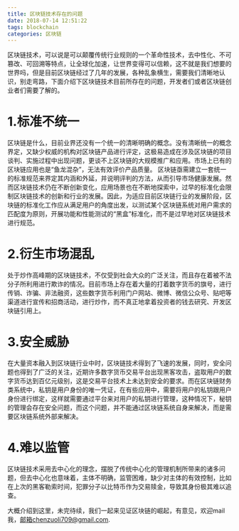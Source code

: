 ```yaml
---
title: 区块链技术存在的问题
date: 2018-07-14 12:51:22
tags: blockchain
categories: 区块链
---
```

区块链技术，可以说是可以颠覆传统行业规则的一个革命性技术，去中性化、不可篡改、可回溯等特点，让全球化加速，让世界变得可以信赖，这不就是我们想要的世界吗，但是目前区块链经过了几年的发展，各种乱象横生，需要我们清晰地认识，别走弯路，下面介绍下区块链技术目前所存在的问题，开发者们或者区块链创业者们需要了解的。
<!-- more -->
# 1.标准不统一
区块链是什么，目前业界还没有一个统一的清晰明确的概念。没有清晰统一的概念界定，又缺少权威的机构对区块链产品进行评定，这极易造成在涉及区块链的项目谈判、实施过程中出现问题，更谈不上区块链的大规模推广和应用。市场上已有的区块链应用也是“鱼龙混杂”，无法有效评价产品质量。
区块链亟需建立一套统一的标准规范来界定其内涵和外延，并说明评判的方法，从而引导市场健康发展。然而区块链技术仍在不断创新变化，应用场景也在不断地探索中，过早的标准化会限制区块链技术的创新和行业的发展。因此，为适应目前区块链行业的发展阶段，区块链的标准化工作应从满足用户的角度出发，以测试某个区块链系统对用户需求的匹配度为原则，开展功能和性能测试的“黑盒”标准化，而不是过早地对区块链技术进行规范。
# 2.衍生市场混乱
处于炒作高峰期的区块链技术，不仅受到社会大众的广泛关注，而且存在着被不法分子所利用进行欺诈的情况。目前市场上存在着大量的打着数字货币的旗号，进行传销、诈骗、非法融资，这些数字货币利用门户网站、微博、微信公众号、贴吧等渠道进行宣传和招商活动，进行炒作，而不真正地拿着投资者的钱去研究、开发区块链引用上。
# 3.安全威胁
在大量资本融入到区块链行业中时，区块链技术得到了飞速的发展，同时，安全问题也得到了广泛的关注，近期许多数字货币交易平台出现黑客攻击，盗取用户的数字货币达到百亿元级别，这是交易平台技术上未达到安全的要求。而在区块链财务类系统中，私钥是用户身份的唯一凭证，在有些应用中，需要将用户的私钥跟用户身份进行绑定，这样就需要通过平台来对用户的私钥进行管理，这种情况下，秘钥的管理会存在安全问题，而这个问题，并不能通过区块链系统自身来解决，而是需要区块链系统外部来解决。
# 4.难以监管
区块链技术采用去中心化的理念，摆脱了传统中心化的管理机制所带来的诸多问题，但去中心化也意味着，主体不明确，监管困难，缺少对主体的有效控制，比如在上次的黑客勒索时间，犯罪分子以比特币作为交易赎金，导致其身份极其难以追查。

大概介绍到这里，未完待续，我们一起来见证区块链的崛起，有意见，欢迎mail我，邮箱chenzuoli709@gmail.com.